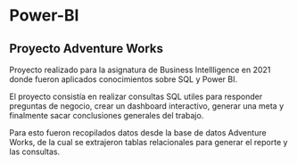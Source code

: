 # Power-BI
## Proyecto Adventure Works

Proyecto realizado para la asignatura de Business Intellligence en 2021 donde fueron aplicados conocimientos sobre SQL y Power BI.

El proyecto consistía en realizar consultas SQL utiles para responder preguntas de negocio, crear un dashboard interactivo, generar una meta y finalmente sacar conclusiones generales del trabajo.

Para esto fueron recopilados datos desde la base de datos Adventure Works, de la cual se extrajeron tablas relacionales para generar el reporte y las consultas.
